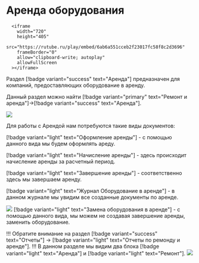 # Аренда оборудования


      <iframe
        width="720"
        height="405"
        src="https://rutube.ru/play/embed/6ab6a551cceb2f23017fc58f8c2d3696"
        frameBorder="0"
        allow="clipboard-write; autoplay"
        allowFullScreen
      ></iframe>
    

Раздел [!badge variant="success" text="Аренда"] предназначен для компаний, предоставляющих оборудование в аренду.

Данный раздел можно найти [!badge variant="primary" text="Ремонт и аренда"]->[!badge variant="success" text="Аренда"].

![](\images\аренда\основное.jpg)

Для работы с Арендой нам потребуются такие виды документов:

[!badge variant="light" text="Оформление аренды"] - с помощью данного вида мы будем оформлять ареду. 

[!badge variant="light" text="Начисление аренды"] - здесь происходит начисление аренды за расчетный период.

[!badge variant="light" text="Завершение аренды"] - соответственно здесь мы завершаем аренду.

[!badge variant="light" text="Журнал Оборудование в аренде"] - в данном журнале мы увидим все созданные документы по аренде.

![](\images\аренда\основное1.jpg)
[!badge variant="light" text="Замена оборудования в аренде"] - с помощью данного вида, мы можем не создавая завершение аренды, заменить оборудование.

!!! Обратите внимание на раздел [!badge variant="success" text="Отчеты"] -> [!badge variant="light" text="Отчеты по ремонду и аренде"].
!!!
В данном разделе мы видим два блока [!badge variant="light" text="Аренда"] и [!badge variant="light" text="Ремонт"].
![](\images\аренда\основное3.jpg)






